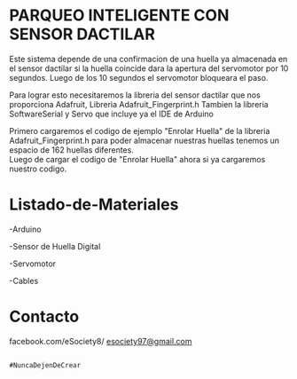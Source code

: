# PARQUEO INTELIGENTE CON SENSOR DACTILAR
                                                                                                                                
  Este sistema depende de una confirmacion de una huella ya almacenada en el sensor dactilar
 si la huella coincide dara la apertura del servomotor por 10 segundos. Luego de los 10 segundos 
 el servomotor bloqueara el paso.                   
                                                                                                                                 
  Para lograr esto necesitaremos la libreria del sensor dactilar que nos proporciona Adafruit,
 Libreria Adafruit_Fingerprint.h
 Tambien la libreria SoftwareSerial y Servo que incluye ya el IDE de Arduino                                                                  

  Primero cargaremos el codigo de ejemplo "Enrolar Huella" de la libreria Adafruit_Fingerprint.h 
 para poder almacenar nuestras huellas tenemos un espacio de 162 huellas diferentes.                                                                                                                                                                                                        
 Luego de cargar el codigo de "Enrolar Huella" ahora si ya cargaremos nuestro codigo.                                                                                                                                    
                                                 

# Listado-de-Materiales

-Arduino 

-Sensor de Huella Digital 

-Servomotor 

-Cables 




# Contacto

facebook.com/eSociety8/
esociety97@gmail.com




                                                         #NuncaDejenDeCrear
                                                         
                                                         
